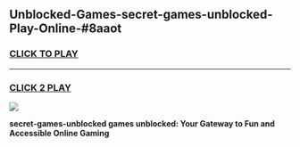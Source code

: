 
## Unblocked-Games-secret-games-unblocked-Play-Online-#8aaot
<h3>
<a href="https://premium.freeplayer.one?title=secret-games-unblocked&ref=27F">CLICK TO PLAY</a></h3>
<hr>

<h3>
<a href="https://premium.freeplayer.one?title=secret-games-unblocked&ref=27F">CLICK 2 PLAY</a>
  
</h3>

<a href="https://premium.freeplayer.one?title=secret-games-unblocked&ref=27F"><img src="https://clearcache.store/games.png"></a>


**secret-games-unblocked games unblocked: Your Gateway to Fun and Accessible Online Gaming**
